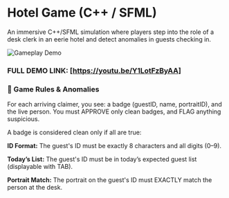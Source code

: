 # Hotel Game (C++ / SFML)
An immersive C++/SFML simulation where players step into the role of a desk clerk in an eerie hotel and detect anomalies in guests checking in.


![Gameplay Demo](demo.gif)


### FULL DEMO LINK: [https://youtu.be/Y1LotFzByAA]

### 🧪 Game Rules & Anomalies
For each arriving claimer, you see:
a badge (guestID, name, portraitID), and
the live person.
You must APPROVE only clean badges, and FLAG anything suspicious.


A badge is considered clean only if all are true:

**ID Format:** The guest's ID must be exactly 8 characters and all digits (0–9).

**Today’s List:** The guest's ID must be in today’s expected guest list (displayable with TAB).

**Portrait Match:** The portrait on the guest's ID must EXACTLY match the person at the desk.
